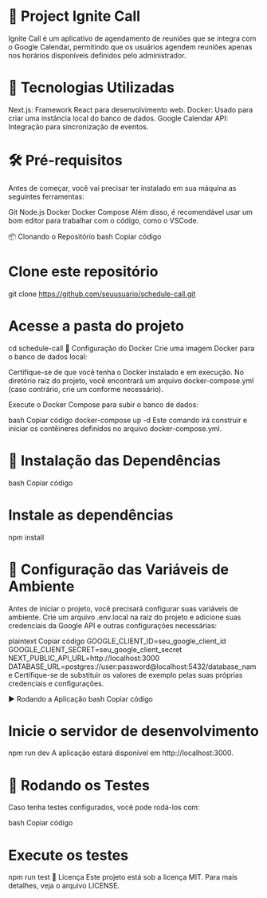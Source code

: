 # 📅 Project Ignite Call
Ignite Call é um aplicativo de agendamento de reuniões que se integra com o Google Calendar, permitindo que os usuários agendem reuniões apenas nos horários disponíveis definidos pelo administrador.

# 🚀 Tecnologias Utilizadas
Next.js: Framework React para desenvolvimento web.
Docker: Usado para criar uma instância local do banco de dados.
Google Calendar API: Integração para sincronização de eventos.
# 🛠️ Pré-requisitos
Antes de começar, você vai precisar ter instalado em sua máquina as seguintes ferramentas:

Git
Node.js
Docker
Docker Compose
Além disso, é recomendável usar um bom editor para trabalhar com o código, como o VSCode.

📦 Clonando o Repositório
bash
Copiar código
# Clone este repositório
git clone https://github.com/seuusuario/schedule-call.git

# Acesse a pasta do projeto
cd schedule-call
🐳 Configuração do Docker
Crie uma imagem Docker para o banco de dados local:

Certifique-se de que você tenha o Docker instalado e em execução. No diretório raiz do projeto, você encontrará um arquivo docker-compose.yml (caso contrário, crie um conforme necessário).

Execute o Docker Compose para subir o banco de dados:

bash
Copiar código
docker-compose up -d
Este comando irá construir e iniciar os contêineres definidos no arquivo docker-compose.yml.

# 🔧 Instalação das Dependências
bash
Copiar código
# Instale as dependências
npm install
# 🔑 Configuração das Variáveis de Ambiente
Antes de iniciar o projeto, você precisará configurar suas variáveis de ambiente. Crie um arquivo .env.local na raiz do projeto e adicione suas credenciais da Google API e outras configurações necessárias:

plaintext
Copiar código
GOOGLE_CLIENT_ID=seu_google_client_id
GOOGLE_CLIENT_SECRET=seu_google_client_secret
NEXT_PUBLIC_API_URL=http://localhost:3000
DATABASE_URL=postgres://user:password@localhost:5432/database_name
Certifique-se de substituir os valores de exemplo pelas suas próprias credenciais e configurações.

▶️ Rodando a Aplicação
bash
Copiar código
# Inicie o servidor de desenvolvimento
npm run dev
A aplicação estará disponível em http://localhost:3000.

# 🧪 Rodando os Testes
Caso tenha testes configurados, você pode rodá-los com:

bash
Copiar código
# Execute os testes
npm run test
📝 Licença
Este projeto está sob a licença MIT. Para mais detalhes, veja o arquivo LICENSE.
